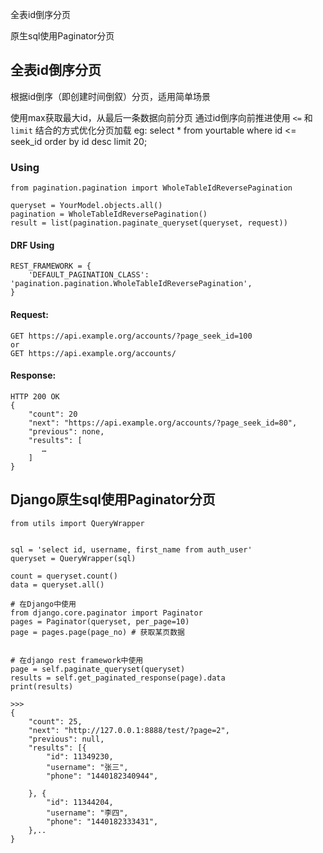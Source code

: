 全表id倒序分页

原生sql使用Paginator分页


## 全表id倒序分页

根据id倒序（即创建时间倒叙）分页，适用简单场景

使用max获取最大id，从最后一条数据向前分页
通过id倒序向前推进使用 `<=` 和 `limit` 结合的方式优化分页加载
eg: select * from yourtable where id <= seek_id order by id desc limit 20;

### Using

```
from pagination.pagination import WholeTableIdReversePagination

queryset = YourModel.objects.all()
pagination = WholeTableIdReversePagination()
result = list(pagination.paginate_queryset(queryset, request))
```

#### DRF Using

```
REST_FRAMEWORK = {
    'DEFAULT_PAGINATION_CLASS': 'pagination.pagination.WholeTableIdReversePagination',
}
```

#### Request:
```
GET https://api.example.org/accounts/?page_seek_id=100
or
GET https://api.example.org/accounts/
```

#### Response:
```
HTTP 200 OK
{
    "count": 20
    "next": "https://api.example.org/accounts/?page_seek_id=80",
    "previous": none,
    "results": [
       …
    ]
}
```


## Django原生sql使用Paginator分页
```
from utils import QueryWrapper


sql = 'select id, username, first_name from auth_user'
queryset = QueryWrapper(sql)

count = queryset.count() 
data = queryset.all()

# 在Django中使用
from django.core.paginator import Paginator
pages = Paginator(queryset, per_page=10)
page = pages.page(page_no) # 获取某页数据


# 在django rest framework中使用
page = self.paginate_queryset(queryset)
results = self.get_paginated_response(page).data
print(results)

>>>
{
	"count": 25,
	"next": "http://127.0.0.1:8888/test/?page=2",
	"previous": null,
	"results": [{
		"id": 11349230,
		"username": "张三",
		"phone": "1440182340944",
	
	}, {
		"id": 11344204,
		"username": "李四",
		"phone": "1440182333431",
	},..
}


```